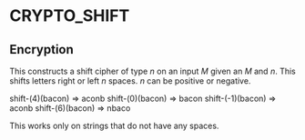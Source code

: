 CRYPTO_SHIFT
============
## Encryption

This constructs a shift cipher of type _n_ on an input _M_ given an _M_ and _n_.
This shifts letters right or left _n_ spaces.
_n_ can be positive or negative.

shift-(4)(bacon) => aconb
shift-(0)(bacon) => bacon
shift-(-1)(bacon) => aconb
shift-(6)(bacon) => nbaco

This works only on strings that do not have any spaces.
